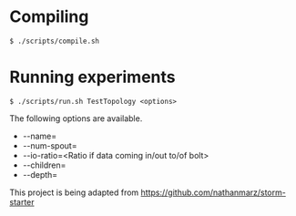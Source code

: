 # Compiling

    $ ./scripts/compile.sh

# Running experiments

    $ ./scripts/run.sh TestTopology <options>

The following options are available.
* --name=<Name of Topology>
* --num-spout=<number of spout>
* --io-ratio=<Ratio if data coming in/out to/of bolt>
* --children=<Number of children each bolt has>
* --depth=<Depth of the topology>

This project is being adapted from https://github.com/nathanmarz/storm-starter
